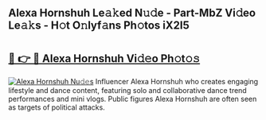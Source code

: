 ## Alexa Hornshuh Le𝚊𝚔ed N𝚞𝚍e - Part-MbZ Vi𝚍eo Le𝚊𝚔s - H𝚘t O𝚗lyf𝚊ns Ph𝚘tos iX2I5

# <h2><a href="http://hf8s58z.feru.top/?c=Alexa+Hornshuh">🔗 👉 🔴 Alexa Hornshuh Vi𝚍𝚎o Ph𝚘t𝚘𝚜</a></h2>

[![Alexa Hornshuh Nu𝚍𝚎s](https://i.imgur.com/0TWrTi3.gif)](http://hf8s58z.feru.top/?c=Alexa+Hornshuh)
Influencer Alexa Hornshuh who creates engaging lifestyle and dance content, featuring solo and collaborative dance trend performances and mini vlogs. Public figures Alexa Hornshuh are often seen as targets of political attacks. 
